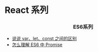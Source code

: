# React 系列

<h3 style="text-align: center" align="center">ES6系列</h3>

- [说说 var、let、const 之间的区别](https://github.com/hr-koala/projectdocs)
- [怎么理解 ES6 中 Promise](/es6/promise.md)
